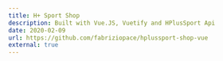 ```yaml
---
title: H+ Sport Shop
description: Built with Vue.JS, Vuetify and HPlusSport Api
date: 2020-02-09
url: https://github.com/fabriziopace/hplussport-shop-vue
external: true
---
```

